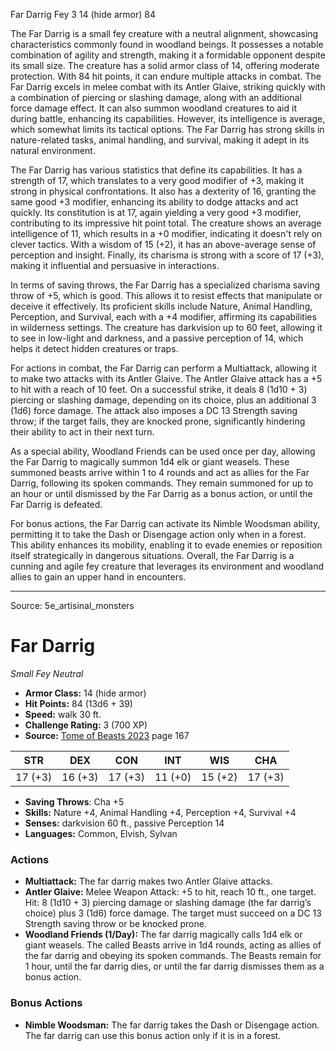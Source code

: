 <MonsterName/>Far Darrig</MonsterName>
<CreatureType/>Fey</CreatureType>
<CR/>3</CR>
<AC/>14 (hide armor)</AC>
<HP/>84</HP>
<summary>The Far Darrig is a small fey creature with a neutral alignment, showcasing characteristics commonly found in woodland beings. It possesses a notable combination of agility and strength, making it a formidable opponent despite its small size. The creature has a solid armor class of 14, offering moderate protection. With 84 hit points, it can endure multiple attacks in combat. The Far Darrig excels in melee combat with its Antler Glaive, striking quickly with a combination of piercing or slashing damage, along with an additional force damage effect. It can also summon woodland creatures to aid it during battle, enhancing its capabilities. However, its intelligence is average, which somewhat limits its tactical options. The Far Darrig has strong skills in nature-related tasks, animal handling, and survival, making it adept in its natural environment.</summary>

<detail>

The Far Darrig has various statistics that define its capabilities. It has a strength of 17, which translates to a very good modifier of +3, making it strong in physical confrontations. It also has a dexterity of 16, granting the same good +3 modifier, enhancing its ability to dodge attacks and act quickly. Its constitution is at 17, again yielding a very good +3 modifier, contributing to its impressive hit point total. The creature shows an average intelligence of 11, which results in a +0 modifier, indicating it doesn't rely on clever tactics. With a wisdom of 15 (+2), it has an above-average sense of perception and insight. Finally, its charisma is strong with a score of 17 (+3), making it influential and persuasive in interactions.

In terms of saving throws, the Far Darrig has a specialized charisma saving throw of +5, which is good. This allows it to resist effects that manipulate or deceive it effectively. Its proficient skills include Nature, Animal Handling, Perception, and Survival, each with a +4 modifier, affirming its capabilities in wilderness settings. The creature has darkvision up to 60 feet, allowing it to see in low-light and darkness, and a passive perception of 14, which helps it detect hidden creatures or traps.

For actions in combat, the Far Darrig can perform a Multiattack, allowing it to make two attacks with its Antler Glaive. The Antler Glaive attack has a +5 to hit with a reach of 10 feet. On a successful strike, it deals 8 (1d10 + 3) piercing or slashing damage, depending on its choice, plus an additional 3 (1d6) force damage. The attack also imposes a DC 13 Strength saving throw; if the target fails, they are knocked prone, significantly hindering their ability to act in their next turn.

As a special ability, Woodland Friends can be used once per day, allowing the Far Darrig to magically summon 1d4 elk or giant weasels. These summoned beasts arrive within 1 to 4 rounds and act as allies for the Far Darrig, following its spoken commands. They remain summoned for up to an hour or until dismissed by the Far Darrig as a bonus action, or until the Far Darrig is defeated.

For bonus actions, the Far Darrig can activate its Nimble Woodsman ability, permitting it to take the Dash or Disengage action only when in a forest. This ability enhances its mobility, enabling it to evade enemies or reposition itself strategically in dangerous situations. Overall, the Far Darrig is a cunning and agile fey creature that leverages its environment and woodland allies to gain an upper hand in encounters.</detail>



---

Source: 5e_artisinal_monsters

# Far Darrig

*Small* *Fey* *Neutral*

- **Armor Class:** 14 (hide armor)
- **Hit Points:** 84 (13d6 + 39)
- **Speed:** walk 30 ft.
- **Challenge Rating:** 3 (700 XP)
- **Source:** [Tome of Beasts 2023](https://koboldpress.com/kpstore/product/tome-of-beasts-1-2023-edition/) page 167

| STR | DEX | CON | INT | WIS | CHA |
| --- | --- | --- | --- | --- | --- |
| 17 (+3) | 16 (+3) | 17 (+3) | 11 (+0) | 15 (+2) | 17 (+3) |

- **Saving Throws**: Cha +5
- **Skills:** Nature +4, Animal Handling +4, Perception +4, Survival +4
- **Senses:** darkvision 60 ft., passive Perception 14
- **Languages:** Common, Elvish, Sylvan

### Actions

- **Multiattack:** The far darrig makes two Antler Glaive attacks.
- **Antler Glaive:** Melee Weapon Attack: +5 to hit, reach 10 ft., one target. Hit: 8 (1d10 + 3) piercing damage or slashing damage (the far darrig’s choice) plus 3 (1d6) force damage. The target must succeed on a DC 13 Strength saving throw or be knocked prone.
- **Woodland Friends (1/Day):** The far darrig magically calls 1d4 elk or giant weasels. The called Beasts arrive in 1d4 rounds, acting as allies of the far darrig and obeying its spoken commands. The Beasts remain for 1 hour, until the far darrig dies, or until the far darrig dismisses them as a bonus action.

### Bonus Actions

- **Nimble Woodsman:** The far darrig takes the Dash or Disengage action. The far darrig can use this bonus action only if it is in a forest.


